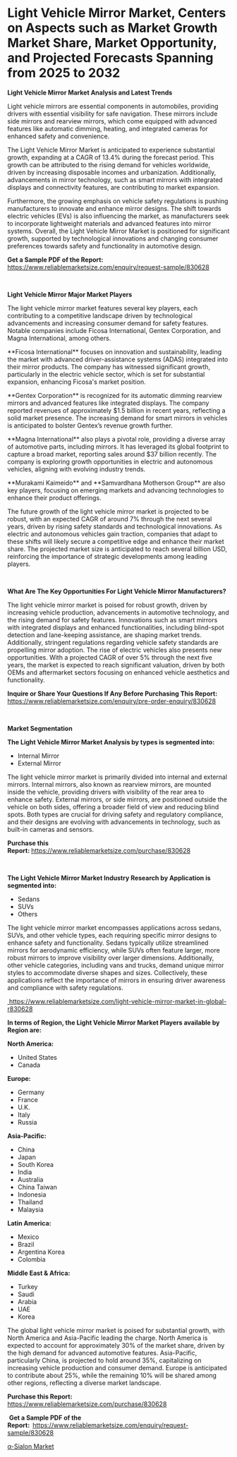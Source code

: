<p><h1>Light Vehicle Mirror Market, Centers on Aspects such as Market Growth Market Share, Market Opportunity, and Projected Forecasts Spanning from 2025 to 2032</h1></p><p><strong>Light Vehicle Mirror Market Analysis and Latest Trends</strong></p>
<p><p>Light vehicle mirrors are essential components in automobiles, providing drivers with essential visibility for safe navigation. These mirrors include side mirrors and rearview mirrors, which come equipped with advanced features like automatic dimming, heating, and integrated cameras for enhanced safety and convenience.</p><p>The Light Vehicle Mirror Market is anticipated to experience substantial growth, expanding at a CAGR of 13.4% during the forecast period. This growth can be attributed to the rising demand for vehicles worldwide, driven by increasing disposable incomes and urbanization. Additionally, advancements in mirror technology, such as smart mirrors with integrated displays and connectivity features, are contributing to market expansion.</p><p>Furthermore, the growing emphasis on vehicle safety regulations is pushing manufacturers to innovate and enhance mirror designs. The shift towards electric vehicles (EVs) is also influencing the market, as manufacturers seek to incorporate lightweight materials and advanced features into mirror systems. Overall, the Light Vehicle Mirror Market is positioned for significant growth, supported by technological innovations and changing consumer preferences towards safety and functionality in automotive design.</p></p>
<p><strong>Get a Sample PDF of the Report:&nbsp;</strong> <a href="https://www.reliablemarketsize.com/enquiry/request-sample/830628?utm_campaign=2462&utm_medium=2&utm_source=Github&utm_content=ia&utm_term=25032025&utm_id=light-vehicle-mirror">https://www.reliablemarketsize.com/enquiry/request-sample/830628</a></p>
<p>&nbsp;</p>
<p><strong>Light Vehicle Mirror Major Market Players</strong></p>
<p><p>The light vehicle mirror market features several key players, each contributing to a competitive landscape driven by technological advancements and increasing consumer demand for safety features. Notable companies include Ficosa International, Gentex Corporation, and Magna International, among others.</p><p>**Ficosa International** focuses on innovation and sustainability, leading the market with advanced driver-assistance systems (ADAS) integrated into their mirror products. The company has witnessed significant growth, particularly in the electric vehicle sector, which is set for substantial expansion, enhancing Ficosa's market position.</p><p>**Gentex Corporation** is recognized for its automatic dimming rearview mirrors and advanced features like integrated displays. The company reported revenues of approximately $1.5 billion in recent years, reflecting a solid market presence. The increasing demand for smart mirrors in vehicles is anticipated to bolster Gentex’s revenue growth further.</p><p>**Magna International** also plays a pivotal role, providing a diverse array of automotive parts, including mirrors. It has leveraged its global footprint to capture a broad market, reporting sales around $37 billion recently. The company is exploring growth opportunities in electric and autonomous vehicles, aligning with evolving industry trends.</p><p>**Murakami Kaimeido** and **Samvardhana Motherson Group** are also key players, focusing on emerging markets and advancing technologies to enhance their product offerings.</p><p>The future growth of the light vehicle mirror market is projected to be robust, with an expected CAGR of around 7% through the next several years, driven by rising safety standards and technological innovations. As electric and autonomous vehicles gain traction, companies that adapt to these shifts will likely secure a competitive edge and enhance their market share. The projected market size is anticipated to reach several billion USD, reinforcing the importance of strategic developments among leading players.</p></p>
<p>&nbsp;</p>
<p><strong>What Are The Key Opportunities For Light Vehicle Mirror Manufacturers?</strong></p>
<p><p>The light vehicle mirror market is poised for robust growth, driven by increasing vehicle production, advancements in automotive technology, and the rising demand for safety features. Innovations such as smart mirrors with integrated displays and enhanced functionalities, including blind-spot detection and lane-keeping assistance, are shaping market trends. Additionally, stringent regulations regarding vehicle safety standards are propelling mirror adoption. The rise of electric vehicles also presents new opportunities. With a projected CAGR of over 5% through the next five years, the market is expected to reach significant valuation, driven by both OEMs and aftermarket sectors focusing on enhanced vehicle aesthetics and functionality.</p></p>
<p><strong>Inquire or Share Your Questions If Any Before Purchasing This Report:</strong> <a href="https://www.reliablemarketsize.com/enquiry/pre-order-enquiry/830628?utm_campaign=2462&utm_medium=2&utm_source=Github&utm_content=ia&utm_term=25032025&utm_id=light-vehicle-mirror">https://www.reliablemarketsize.com/enquiry/pre-order-enquiry/830628</a></p>
<p>&nbsp;</p>
<p><strong>Market Segmentation</strong></p>
<p><strong>The Light Vehicle Mirror Market Analysis by types is segmented into:</strong></p>
<p><ul><li>Internal Mirror</li><li>External Mirror</li></ul></p>
<p><p>The light vehicle mirror market is primarily divided into internal and external mirrors. Internal mirrors, also known as rearview mirrors, are mounted inside the vehicle, providing drivers with visibility of the rear area to enhance safety. External mirrors, or side mirrors, are positioned outside the vehicle on both sides, offering a broader field of view and reducing blind spots. Both types are crucial for driving safety and regulatory compliance, and their designs are evolving with advancements in technology, such as built-in cameras and sensors.</p></p>
<p><strong>Purchase this Report:&nbsp;</strong><a href="https://www.reliablemarketsize.com/purchase/830628?utm_campaign=2462&utm_medium=2&utm_source=Github&utm_content=ia&utm_term=25032025&utm_id=light-vehicle-mirror">https://www.reliablemarketsize.com/purchase/830628</a></p>
<p>&nbsp;</p>
<p><strong>The Light Vehicle Mirror Market Industry Research by Application is segmented into:</strong></p>
<p><ul><li>Sedans</li><li>SUVs</li><li>Others</li></ul></p>
<p><p>The light vehicle mirror market encompasses applications across sedans, SUVs, and other vehicle types, each requiring specific mirror designs to enhance safety and functionality. Sedans typically utilize streamlined mirrors for aerodynamic efficiency, while SUVs often feature larger, more robust mirrors to improve visibility over larger dimensions. Additionally, other vehicle categories, including vans and trucks, demand unique mirror styles to accommodate diverse shapes and sizes. Collectively, these applications reflect the importance of mirrors in ensuring driver awareness and compliance with safety regulations.</p></p>
<p><a href="https://www.reliablemarketsize.com/light-vehicle-mirror-market-in-global-r830628?utm_campaign=2462&utm_medium=2&utm_source=Github&utm_content=ia&utm_term=25032025&utm_id=light-vehicle-mirror">&nbsp;https://www.reliablemarketsize.com/light-vehicle-mirror-market-in-global-r830628</a></p>
<p><strong>In terms of Region, the Light Vehicle Mirror Market Players available by Region are:</strong></p>
<p>
    <p> <strong> North America: </strong>
        <ul>
            <li>United States</li>
            <li>Canada</li>
        </ul>
        </p> 
    <p> <strong> Europe: </strong>
        <ul>
            <li>Germany</li>
            <li>France</li>
            <li>U.K.</li>
            <li>Italy</li>
            <li>Russia</li>
        </ul>
        </p> 
    <p> <strong> Asia-Pacific: </strong>
        <ul>
            <li>China</li>
            <li>Japan</li>
            <li>South Korea</li>
            <li>India</li>
            <li>Australia</li>
            <li>China Taiwan</li>
            <li>Indonesia</li>
            <li>Thailand</li>
            <li>Malaysia</li>
        </ul>
        </p> 
    <p> <strong> Latin America: </strong>
        <ul>
            <li>Mexico</li>
            <li>Brazil</li>
            <li>Argentina Korea</li>
            <li>Colombia</li>
        </ul>
        </p> 
    <p> <strong> Middle East & Africa: </strong>
        <ul>
            <li>Turkey</li>
            <li>Saudi</li>
            <li>Arabia</li>
            <li>UAE</li>
            <li>Korea</li>
        </ul>
    </p>
    </p>
<p><p>The global light vehicle mirror market is poised for substantial growth, with North America and Asia-Pacific leading the charge. North America is expected to account for approximately 30% of the market share, driven by the high demand for advanced automotive features. Asia-Pacific, particularly China, is projected to hold around 35%, capitalizing on increasing vehicle production and consumer demand. Europe is anticipated to contribute about 25%, while the remaining 10% will be shared among other regions, reflecting a diverse market landscape.</p></p>
<p><strong>Purchase this Report: </strong><a href="https://www.reliablemarketsize.com/purchase/830628?utm_campaign=2462&utm_medium=2&utm_source=Github&utm_content=ia&utm_term=25032025&utm_id=light-vehicle-mirror">https://www.reliablemarketsize.com/purchase/830628</a></p>
<p>&nbsp;<strong>Get a Sample PDF of the Report:&nbsp;&nbsp;</strong><a href="https://www.reliablemarketsize.com/enquiry/request-sample/830628?utm_campaign=2462&utm_medium=2&utm_source=Github&utm_content=ia&utm_term=25032025&utm_id=light-vehicle-mirror">https://www.reliablemarketsize.com/enquiry/request-sample/830628</a></p>
<p><strong></strong></p>
<p><p><a href="https://github.com/mayabungard8092/Market-Research-Report-List-1/blob/main/a-sialon-market.md?utm_campaign=2462&utm_medium=2&utm_source=Github&utm_content=ia&utm_term=25032025&utm_id=light-vehicle-mirror">α-Sialon Market</a></p></p>